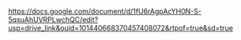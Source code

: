 https://docs.google.com/document/d/1fU6rAgpAcYH0N-S-5qsuAhUVRPLwchQC/edit?usp=drive_link&ouid=101440668370457408072&rtpof=true&sd=true
